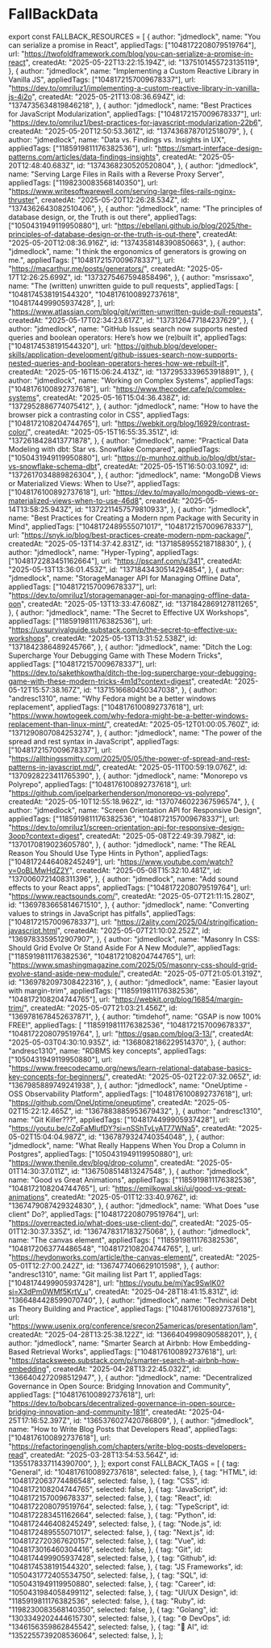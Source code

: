 # FallBackData

export const FALLBACK_RESOURCES = [
  {
    author: "jdmedlock",
    name: "You can serialize a promise in React",
    appliedTags: ["1048172208079519764"],
    url: "https://twofoldframework.com/blog/you-can-serialize-a-promise-in-react",
    createdAt: "2025-05-22T13:22:15.194Z",
    id: "1375101455723135119",
  },
  {
    author: "jdmedlock",
    name: "Implementing a Custom Reactive Library in Vanilla JS",
    appliedTags: ["1048172157009678337"],
    url: "https://dev.to/omriluz1/implementing-a-custom-reactive-library-in-vanilla-js-4i2o",
    createdAt: "2025-05-21T13:08:36.694Z",
    id: "1374735634819846218",
  },
  {
    author: "jdmedlock",
    name: "Best Practices for JavaScript Modularization",
    appliedTags: ["1048172157009678337"],
    url: "https://dev.to/omriluz1/best-practices-for-javascript-modularization-22b6",
    createdAt: "2025-05-20T12:50:53.361Z",
    id: "1374368787012518079",
  },
  {
    author: "jdmedlock",
    name: "Data vs. Findings vs. Insights in UX",
    appliedTags: ["1185919811176382536"],
    url: "https://smart-interface-design-patterns.com/articles/data-findings-insights",
    createdAt: "2025-05-20T12:48:40.683Z",
    id: "1374368230520520804",
  },
  {
    author: "jdmedlock",
    name: "Serving Large Files in Rails with a Reverse Proxy Server",
    appliedTags: ["1198230083568140350"],
    url: "https://www.writesoftwarewell.com/serving-large-files-rails-nginx-thruster",
    createdAt: "2025-05-20T12:26:28.534Z",
    id: "1374362643082510406",
  },
  {
    author: "jdmedlock",
    name: "The principles of database design, or, the Truth is out there",
    appliedTags: ["1050431949119950880"],
    url: "https://ebellani.github.io/blog/2025/the-principles-of-database-design-or-the-truth-is-out-there",
    createdAt: "2025-05-20T12:08:36.916Z",
    id: "1374358148390850663",
  },
  {
    author: "jdmedlock",
    name: "I think the ergonomics of generators is growing on me.",
    appliedTags: ["1048172157009678337"],
    url: "https://macarthur.me/posts/generators/",
    createdAt: "2025-05-17T12:26:25.699Z",
    id: "1373275467594858496",
  },
  {
    author: "msrissaxo",
    name: "The (written) unwritten guide to pull requests",
    appliedTags: [
      "1048174538191544320",
      "1048176100892737618",
      "1048174499905937428",
    ],
    url: "https://www.atlassian.com/blog/git/written-unwritten-guide-pull-requests",
    createdAt: "2025-05-17T02:34:23.617Z",
    id: "1373126477184237629",
  },
  {
    author: "jdmedlock",
    name: "GitHub Issues search now supports nested queries and boolean operators: Here’s how we (re)built it",
    appliedTags: ["1048174538191544320"],
    url: "https://github.blog/developer-skills/application-development/github-issues-search-now-supports-nested-queries-and-boolean-operators-heres-how-we-rebuilt-it",
    createdAt: "2025-05-16T15:06:24.413Z",
    id: "1372953339653918891",
  },
  {
    author: "jdmedlock",
    name: "Working on Complex Systems",
    appliedTags: ["1048176100892737618"],
    url: "https://www.thecoder.cafe/p/complex-systems",
    createdAt: "2025-05-16T15:04:36.438Z",
    id: "1372952886774075412",
  },
  {
    author: "jdmedlock",
    name: "How to have the browser pick a contrasting color in CSS",
    appliedTags: ["1048172108204744765"],
    url: "https://webkit.org/blog/16929/contrast-color/",
    createdAt: "2025-05-15T16:55:35.351Z",
    id: "1372618428413771878",
  },
  {
    author: "jdmedlock",
    name: "Practical Data Modeling with dbt: Star vs. Snowflake Compared",
    appliedTags: ["1050431949119950880"],
    url: "https://p-munhoz.github.io/blog/dbt/star-vs-snowflake-schema-dbt",
    createdAt: "2025-05-15T16:50:03.109Z",
    id: "1372617034889826304",
  },
  {
    author: "jdmedlock",
    name: "MongoDB Views or Materialized Views: When to Use?",
    appliedTags: ["1048176100892737618"],
    url: "https://dev.to/mayallo/mongodb-views-or-materialized-views-when-to-use-46d8",
    createdAt: "2025-05-14T13:58:25.943Z",
    id: "1372211457579810933",
  },
  {
    author: "jdmedlock",
    name: "Best Practices for Creating a Modern npm Package with Security in Mind",
    appliedTags: ["1048172489555071017", "1048172157009678337"],
    url: "https://snyk.io/blog/best-practices-create-modern-npm-package/",
    createdAt: "2025-05-13T14:37:42.831Z",
    id: "1371858955218718830",
  },
  {
    author: "jdmedlock",
    name: "Hyper-Typing",
    appliedTags: ["1048172283451162664"],
    url: "https://pscanf.com/s/341",
    createdAt: "2025-05-13T13:36:01.453Z",
    id: "1371843430514294854",
  },
  {
    author: "jdmedlock",
    name: "StorageManager API for Managing Offline Data",
    appliedTags: ["1048172157009678337"],
    url: "https://dev.to/omriluz1/storagemanager-api-for-managing-offline-data-oon",
    createdAt: "2025-05-13T13:33:47.608Z",
    id: "1371842869127811265",
  },
  {
    author: "jdmedlock",
    name: "The Secret to Effective UX Workshops",
    appliedTags: ["1185919811176382536"],
    url: "https://uxsurvivalguide.substack.com/p/the-secret-to-effective-ux-workshops",
    createdAt: "2025-05-13T13:31:52.538Z",
    id: "1371842386489245766",
  },
  {
    author: "jdmedlock",
    name: "Ditch the Log: Supercharge Your Debugging Game with These Modern Tricks",
    appliedTags: ["1048172157009678337"],
    url: "https://dev.to/sakethkowtha/ditch-the-log-supercharge-your-debugging-game-with-these-modern-tricks-4m1d?context=digest",
    createdAt: "2025-05-12T15:57:38.167Z",
    id: "1371516680450347038",
  },
  {
    author: "andresc1310",
    name: "Why Fedora might be a better windows replacement",
    appliedTags: ["1048176100892737618"],
    url: "https://www.howtogeek.com/why-fedora-might-be-a-better-windows-replacement-than-linux-mint/",
    createdAt: "2025-05-12T01:00:05.760Z",
    id: "1371290807084253274",
  },
  {
    author: "jdmedlock",
    name: "The power of the spread and rest syntax in JavaScript",
    appliedTags: ["1048172157009678337"],
    url: "https://allthingssmitty.com/2025/05/05/the-power-of-spread-and-rest-patterns-in-javascript.md/",
    createdAt: "2025-05-11T00:59:19.076Z",
    id: "1370928223411765390",
  },
  {
    author: "jdmedlock",
    name: "Monorepo vs Polyrepo",
    appliedTags: ["1048176100892737618"],
    url: "https://github.com/joelparkerhenderson/monorepo-vs-polyrepo",
    createdAt: "2025-05-10T12:55:18.962Z",
    id: "1370746022367596574",
  },
  {
    author: "jdmedlock",
    name: "Screen Orientation API for Responsive Design",
    appliedTags: ["1185919811176382536", "1048172157009678337"],
    url: "https://dev.to/omriluz1/screen-orientation-api-for-responsive-design-3oop?context=digest",
    createdAt: "2025-05-08T22:49:39.798Z",
    id: "1370170819023605780",
  },
  {
    author: "jdmedlock",
    name: "The REAL Reason You Should Use Type Hints in Python",
    appliedTags: ["1048172446408245249"],
    url: "https://www.youtube.com/watch?v=0oBLMwHdZ2Y",
    createdAt: "2025-05-08T15:32:10.481Z",
    id: "1370060721408311396",
  },
  {
    author: "jdmedlock",
    name: "Add sound effects to your React apps",
    appliedTags: ["1048172208079519764"],
    url: "https://www.reactsounds.com/",
    createdAt: "2025-05-07T21:11:15.280Z",
    id: "1369783665814671510",
  },
  {
    author: "jdmedlock",
    name: "Converting values to strings in JavaScript has pitfalls",
    appliedTags: ["1048172157009678337"],
    url: "https://2ality.com/2025/04/stringification-javascript.html",
    createdAt: "2025-05-07T21:10:02.252Z",
    id: "1369783359512907907",
  },
  {
    author: "jdmedlock",
    name: "Masonry In CSS: Should Grid Evolve Or Stand Aside For A New Module?",
    appliedTags: ["1185919811176382536", "1048172108204744765"],
    url: "https://www.smashingmagazine.com/2025/05/masonry-css-should-grid-evolve-stand-aside-new-module/",
    createdAt: "2025-05-07T21:05:01.319Z",
    id: "1369782097308422316",
  },
  {
    author: "jdmedlock",
    name: "Easier layout with margin-trim",
    appliedTags: ["1185919811176382536", "1048172108204744765"],
    url: "https://webkit.org/blog/16854/margin-trim/",
    createdAt: "2025-05-07T21:03:21.456Z",
    id: "1369781678452637871",
  },
  {
    author: "timdehof",
    name: "GSAP is now 100% FREE!",
    appliedTags: [
      "1185919811176382536",
      "1048172157009678337",
      "1048172208079519764",
    ],
    url: "https://gsap.com/blog/3-13/",
    createdAt: "2025-05-03T04:30:10.935Z",
    id: "1368082186229514370",
  },
  {
    author: "andresc1310",
    name: "RDBMS key concepts",
    appliedTags: ["1050431949119950880"],
    url: "https://www.freecodecamp.org/news/learn-relational-database-basics-key-concepts-for-beginners/",
    createdAt: "2025-05-02T22:07:32.065Z",
    id: "1367985889749241938",
  },
  {
    author: "jdmedlock",
    name: "OneUptime - OSS Observability Platform",
    appliedTags: ["1048176100892737618"],
    url: "https://github.com/OneUptime/oneuptime",
    createdAt: "2025-05-02T15:22:12.465Z",
    id: "1367883885953679432",
  },
  {
    author: "andresc1310",
    name: "Git Killer???",
    appliedTags: ["1048174499905937428"],
    url: "https://youtu.be/cZqFaMlufDY?si=nSShTvLyAT77WNa5",
    createdAt: "2025-05-02T15:04:04.987Z",
    id: "1367879324740354048",
  },
  {
    author: "jdmedlock",
    name: "What Really Happens When You Drop a Column in Postgres",
    appliedTags: ["1050431949119950880"],
    url: "https://www.thenile.dev/blog/drop-column",
    createdAt: "2025-05-01T14:30:37.011Z",
    id: "1367508514813247548",
  },
  {
    author: "jdmedlock",
    name: "Good vs Great Animations",
    appliedTags: ["1185919811176382536", "1048172108204744765"],
    url: "https://emilkowal.ski/ui/good-vs-great-animations",
    createdAt: "2025-05-01T12:33:40.976Z",
    id: "1367479087429324830",
  },
  {
    author: "jdmedlock",
    name: 'What Does "use client" Do?',
    appliedTags: ["1048172208079519764"],
    url: "https://overreacted.io/what-does-use-client-do/",
    createdAt: "2025-05-01T12:30:37.335Z",
    id: "1367478317183275068",
  },
  {
    author: "jdmedlock",
    name: "The canvas element",
    appliedTags: [
      "1185919811176382536",
      "1048172063774486548",
      "1048172108204744765",
    ],
    url: "https://heydonworks.com/article/the-canvas-element/",
    createdAt: "2025-05-01T12:27:00.242Z",
    id: "1367477406629101598",
  },
  {
    author: "andresc1310",
    name: "Git mailing list Part 1",
    appliedTags: ["1048174499905937428"],
    url: "https://youtu.be/mjYac9SwIK0?si=X3dPm0WMf5KrtV_u",
    createdAt: "2025-04-28T18:41:15.831Z",
    id: "1366484428599070740",
  },
  {
    author: "jdmedlock",
    name: "Technical Debt as Theory Building and Practice",
    appliedTags: ["1048176100892737618"],
    url: "https://www.usenix.org/conference/srecon25americas/presentation/lam",
    createdAt: "2025-04-28T13:25:38.122Z",
    id: "1366404998090588201",
  },
  {
    author: "jdmedlock",
    name: "Smarter Search at Airbnb: How Embedding-Based Retrieval Works",
    appliedTags: ["1048176100892737618"],
    url: "https://stacksweep.substack.com/p/smarter-search-at-airbnb-how-embedding",
    createdAt: "2025-04-28T13:22:45.032Z",
    id: "1366404272098512947",
  },
  {
    author: "jdmedlock",
    name: "Decentralized Governance in Open Source: Bridging Innovation and Community",
    appliedTags: ["1048176100892737618"],
    url: "https://dev.to/bobcars/decentralized-governance-in-open-source-bridging-innovation-and-community-181f",
    createdAt: "2025-04-25T17:16:52.397Z",
    id: "1365376027420786809",
  },
  {
    author: "jdmedlock",
    name: "How to Write Blog Posts that Developers Read",
    appliedTags: ["1048176100892737618"],
    url: "https://refactoringenglish.com/chapters/write-blog-posts-developers-read",
    createdAt: "2025-03-28T13:54:53.564Z",
    id: "1355178337114390700",
  },
];
export const FALLBACK_TAGS = [
  {
    tag: "General",
    id: "1048176100892737618",
    selected: false,
  },
  {
    tag: "HTML",
    id: "1048172063774486548",
    selected: false,
  },
  {
    tag: "CSS",
    id: "1048172108204744765",
    selected: false,
  },
  {
    tag: "JavaScript",
    id: "1048172157009678337",
    selected: false,
  },
  {
    tag: "React",
    id: "1048172208079519764",
    selected: false,
  },
  {
    tag: "TypeScript",
    id: "1048172283451162664",
    selected: false,
  },
  {
    tag: "Python",
    id: "1048172446408245249",
    selected: false,
  },
  {
    tag: "Node.js",
    id: "1048172489555071017",
    selected: false,
  },
  {
    tag: "Next.js",
    id: "1048172720367620157",
    selected: false,
  },
  {
    tag: "Vue",
    id: "1048173016460304416",
    selected: false,
  },
  {
    tag: "Git",
    id: "1048174499905937428",
    selected: false,
  },
  {
    tag: "Github",
    id: "1048174538191544320",
    selected: false,
  },
  {
    tag: "JS Frameworks",
    id: "1050431772405534750",
    selected: false,
  },
  {
    tag: "SQL",
    id: "1050431949119950880",
    selected: false,
  },
  {
    tag: "Career",
    id: "1050431984058499112",
    selected: false,
  },
  {
    tag: "UI/UX Design",
    id: "1185919811176382536",
    selected: false,
  },
  {
    tag: "Ruby",
    id: "1198230083568140350",
    selected: false,
  },
  {
    tag: "Golang",
    id: "1303349202444615730",
    selected: false,
  },
  {
    tag: "⚙ DevOps",
    id: "1346156359862845542",
    selected: false,
  },
  {
    tag: "🤖 AI",
    id: "1352255739208536064",
    selected: false,
  },
];
